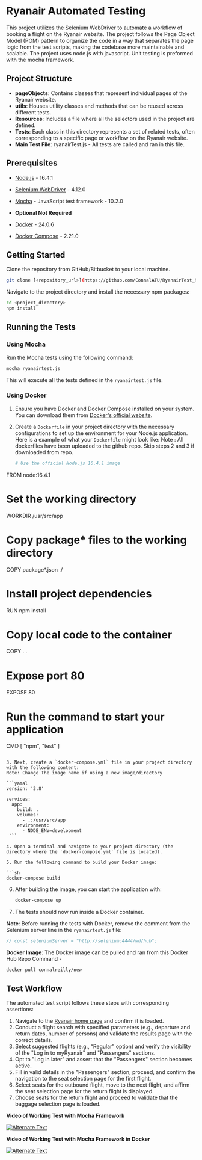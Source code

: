 
# Ryanair Automated Testing

This project utilizes the Selenium WebDriver to automate a workflow of booking a flight on the Ryanair website. The project follows the Page Object Model (POM) pattern to organize the code in a way that separates the page logic from the test scripts, making the codebase more maintainable and scalable. The project uses node.js with javascript. Unit testing is preformed with the mocha framework. 

## Project Structure

- **pageObjects**: Contains classes that represent individual pages of the Ryanair website.
- **utils**: Houses utility classes and methods that can be reused across different tests.
- **Resources**: Includes a file where all the selectors used in the project are defined.
- **Tests**: Each class in this directory represents a set of related tests, often corresponding to a specific page or workflow on the Ryanair website.
- **Main Test File**: ryanairTest.js - All tests are called and ran in this file.


## Prerequisites

- [Node.js](https://nodejs.org/) - 16.4.1
- [Selenium WebDriver](https://www.selenium.dev/) - 4.12.0
- [Mocha](https://mochajs.org/) - JavaScript test framework - 10.2.0

- **Optional Not Required** 
- [Docker](https://www.docker.com/) - 24.0.6
- [Docker Compose](https://www.docker.com/) - 2.21.0




## Getting Started

Clone the repository from GitHub/Bitbucket to your local machine.

```sh
git clone [<repository_url>](https://github.com/ConnalATU/RyanairTest_Node)
```

Navigate to the project directory and install the necessary npm packages:

```sh
cd <project_directory>
npm install
```

## Running the Tests

### Using Mocha

Run the Mocha tests using the following command:

```sh
mocha ryanairtest.js
```

This will execute all the tests defined in the `ryanairtest.js` file.

### Using Docker

1. Ensure you have Docker and Docker Compose installed on your system. You can download them from [Docker's official website](https://www.docker.com/).
   
2. Create a `Dockerfile` in your project directory with the necessary configurations to set up the environment for your Node.js application. Here is a example of what your `Dockerfile` might look like: Note : All dockerfiles have been uploaded to the github repo. Skip steps 2 and 3 if downloaded from repo.

   ```dockerfile
   # Use the official Node.js 16.4.1 image
FROM node:16.4.1

# Set the working directory
WORKDIR /usr/src/app

# Copy package* files to the working directory
COPY package*.json ./

# Install project dependencies
RUN npm install

# Copy local code to the container
COPY . .

# Expose port 80
EXPOSE 80

# Run the command to start your application
CMD [ "npm", "test" ]

   ```

3. Next, create a `docker-compose.yml` file in your project directory with the following content:
 Note: Change The image name if using a new image/directory
   
 ```yamal
   version: '3.8'
   
   services:
     app:
       build: .
       volumes:
         - .:/usr/src/app
       environment:
         - NODE_ENV=development
    ```

4. Open a terminal and navigate to your project directory (the directory where the `docker-compose.yml` file is located).

5. Run the following command to build your Docker image:

   ```sh
   docker-compose build
   ```

6. After building the image, you can start the application with:

   ```sh
   docker-compose up
   ```

7. The tests should now run inside a Docker container. 


**Note**: Before running the tests with Docker, remove the comment from the Selenium server line in the `ryanairtest.js` file:

```javascript
// const seleniumServer = "http://selenium:4444/wd/hub";
```

**Docker Image**: The Docker image can be pulled and ran from this Docker Hub Repo Command - 

```
docker pull connalreilly/new
```


## Test Workflow

The automated test script follows these steps with corresponding assertions:

1. Navigate to the [Ryanair home page](https://www.ryanair.com/) and confirm it is loaded.
2. Conduct a flight search with specified parameters (e.g., departure and return dates, number of persons) and validate the results page with the correct details.
3. Select suggested flights (e.g., “Regular” option) and verify the visibility of the "Log in to myRyanair" and "Passengers" sections.
4. Opt to "Log in later" and assert that the "Passengers" section becomes active.
5. Fill in valid details in the "Passengers" section, proceed, and confirm the navigation to the seat selection page for the first flight.
6. Select seats for the outbound flight, move to the next flight, and affirm the seat selection page for the return flight is displayed.
7. Choose seats for the return flight and proceed to validate that the baggage selection page is loaded.

**Video of Working Test with Mocha Framework**

[![Alternate Text](https://img.youtube.com/vi/NZMK8TiMSVg/0.jpg)](https://www.youtube.com/watch?v=NZMK8TiMSVg)


**Video of Working Test with Mocha Framework in Docker**

[![Alternate Text](https://img.youtube.com/vi/dWCWvD0nRVA/0.jpg)](https://www.youtube.com/watch?v=dWCWvD0nRVA)




